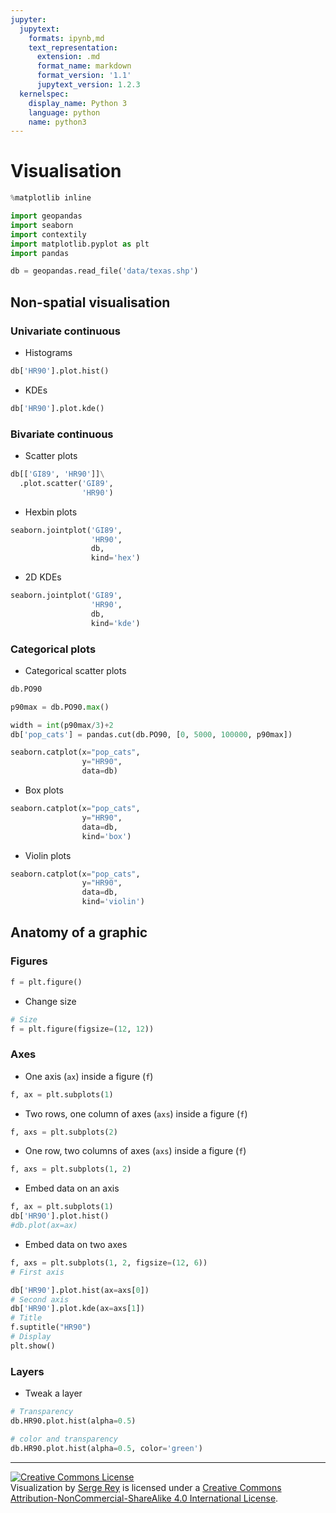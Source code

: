 ```yaml
---
jupyter:
  jupytext:
    formats: ipynb,md
    text_representation:
      extension: .md
      format_name: markdown
      format_version: '1.1'
      jupytext_version: 1.2.3
  kernelspec:
    display_name: Python 3
    language: python
    name: python3
---
```


# Visualisation

```python
%matplotlib inline

import geopandas
import seaborn
import contextily
import matplotlib.pyplot as plt
import pandas

db = geopandas.read_file('data/texas.shp')
```

## Non-spatial visualisation


### Univariate continuous


* Histograms

```python
db['HR90'].plot.hist()
```

* KDEs

```python
db['HR90'].plot.kde()
```

### Bivariate continuous


* Scatter plots

```python
db[['GI89', 'HR90']]\
  .plot.scatter('GI89', 
                'HR90')
```

* Hexbin plots

```python
seaborn.jointplot('GI89', 
                  'HR90', 
                  db, 
                  kind='hex')
```

* 2D KDEs

```python
seaborn.jointplot('GI89', 
                  'HR90', 
                  db, 
                  kind='kde')
```

### Categorical plots


* Categorical scatter plots

```python
db.PO90
```

```python
p90max = db.PO90.max()
```

```python
width = int(p90max/3)+2
db['pop_cats'] = pandas.cut(db.PO90, [0, 5000, 100000, p90max])
```

```python
seaborn.catplot(x="pop_cats",
                y="HR90",
                data=db)
```

* Box plots

```python
seaborn.catplot(x="pop_cats",
                y="HR90",
                data=db,
                kind='box')
```

* Violin plots

```python
seaborn.catplot(x="pop_cats",
                y="HR90",
                data=db,
                kind='violin')
```

## Anatomy of a graphic


### Figures

```python
f = plt.figure()
```

* Change size

```python
# Size
f = plt.figure(figsize=(12, 12))
```

### Axes


* One axis (`ax`) inside a figure (`f`)

```python
f, ax = plt.subplots(1)
```

* Two rows, one column of axes (`axs`) inside a figure (`f`)

```python
f, axs = plt.subplots(2)
```

* One row, two columns of axes (`axs`) inside a figure (`f`)

```python
f, axs = plt.subplots(1, 2)
```

* Embed data on an axis

```python
f, ax = plt.subplots(1)
db['HR90'].plot.hist()
#db.plot(ax=ax)
```

* Embed data on two axes

```python
f, axs = plt.subplots(1, 2, figsize=(12, 6))
# First axis

db['HR90'].plot.hist(ax=axs[0])
# Second axis
db['HR90'].plot.kde(ax=axs[1])
# Title
f.suptitle("HR90")
# Display
plt.show()
```

### Layers


* Tweak a layer

```python
# Transparency
db.HR90.plot.hist(alpha=0.5)
```

```python
# color and transparency
db.HR90.plot.hist(alpha=0.5, color='green')
```

---

<a rel="license" href="http://creativecommons.org/licenses/by-nc-
sa/4.0/"><img alt="Creative Commons License" style="border-width:0"
src="https://i.creativecommons.org/l/by-nc-sa/4.0/88x31.png" /></a><br /><span
xmlns:dct="http://purl.org/dc/terms/" property="dct:title">Visualization</span> by <a xmlns:cc="http://creativecommons.org/ns#"
href="http://sergerey.org" property="cc:attributionName"
rel="cc:attributionURL">Serge Rey</a> is licensed under a <a
rel="license" href="http://creativecommons.org/licenses/by-nc-sa/4.0/">Creative
Commons Attribution-NonCommercial-ShareAlike 4.0 International License</a>.
